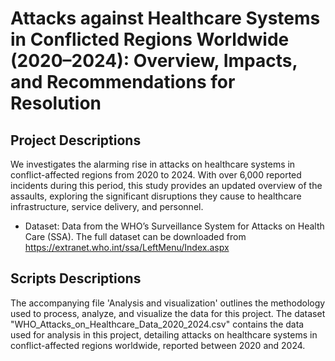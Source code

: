 # Attacks against Healthcare Systems in Conflicted Regions Worldwide (2020–2024): Overview, Impacts, and Recommendations for Resolution

## Project Descriptions
We investigates the alarming rise in attacks on healthcare systems in conflict-affected regions from 2020 to 2024. With over 6,000 reported incidents during this period, this study provides an updated overview of the assaults, exploring the significant disruptions they cause to healthcare infrastructure, service delivery, and personnel.

- Dataset: Data from the WHO’s Surveillance System for Attacks on Health Care (SSA). The full dataset can be downloaded from https://extranet.who.int/ssa/LeftMenu/Index.aspx

## Scripts Descriptions
The accompanying file 'Analysis and visualization' outlines the methodology used to process, analyze, and visualize the data for this project.
The dataset "WHO_Attacks_on_Healthcare_Data_2020_2024.csv" contains the data used for analysis in this project, detailing attacks on healthcare systems in conflict-affected regions worldwide, reported between 2020 and 2024.

